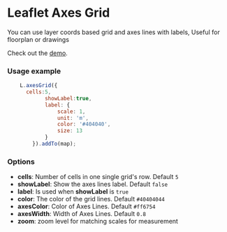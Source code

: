 Leaflet Axes Grid
===========================

You can use layer coords based grid and axes lines with labels,
Useful for floorplan or drawings

Check out the [demo](https://mudin.github.io/leaflet-axes-grid/).

### Usage example

```javascript
    L.axesGrid({
      cells:5,
			showLabel:true,
			label: {
				scale: 1,
				unit: 'm',
				color: '#404040',
				size: 13
			}
		}).addTo(map);
```


### Options
- **cells**: Number of cells in one single grid's row. Default `5`
- **showLabel**: Show the axes lines label. Default `false`
- **label**: Is used when **showLabel** is `true`
- **color**: The color of the grid lines. Default `#40404044`
- **axesColor**: Color of Axes Lines. Default `#ff6754`
- **axesWidth**: Width of Axes Lines. Default `0.8`
- **zoom**: zoom level for matching scales for measurement